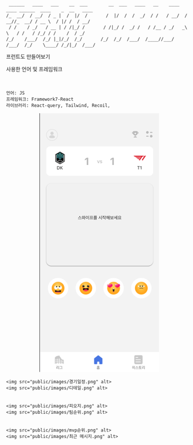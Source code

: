```
 ______   ____   ___    __  ___        __  ___   ____   __    ____   ____ ______  ____    _  __   ____
/_  __/  / __/  / _ |  /  |/  /       /  |/  /  /  _/  / /   / __/  / __//_  __/ / __ \  / |/ /  / __/
 / /    / _/   / __ | / /|_/ /       / /|_/ /  _/ /   / /__ / _/   _\ \   / /   / /_/ / /    /  / _/
/_/    /___/  /_/ |_|/_/  /_/       /_/  /_/  /___/  /____//___/  /___/  /_/    \____/ /_/|_/  /___/
```

프런트도 만들어보기

사용한 언어 및 프레임워크

```


언어: JS
프레임워크: Framework7-React
라이브러리: React-query, Tailwind, Recoil,

```

<p align="center">
    <img src="public/images/로그인.png" alt>
    <img src="public/images/메인.png" alt>


    <img src="public/images/경기일정.png" alt>
    <img src="public/images/디테일.png" alt>


    <img src="public/images/피오지.png" alt>
    <img src="public/images/팀순위.png" alt>


    <img src="public/images/mvp순위.png" alt>
    <img src="public/images/최근 메시지.png" alt>
</p>
